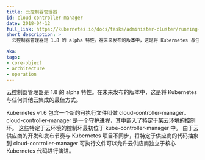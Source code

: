 ```yaml
---
title: 云控制器管理器
id: cloud-controller-manager
date: 2018-04-12
full_link: https://kubernetes.io/docs/tasks/administer-cluster/running-cloud-controller/
short_description: >
  云控制器管理器是 1.8 的 alpha 特性。在未来发布的版本中，这是将 Kubernetes 与任何其他云集成的最佳方式。

aka: 
tags:
- core-object
- architecture
- operation
---
```


<!--
---
title: Cloud Controller Manager
id: cloud-controller-manager
date: 2018-04-12
full_link: https://kubernetes.io/docs/tasks/administer-cluster/running-cloud-controller/
short_description: >
  Cloud Controller Manager is an alpha feature in 1.8. In upcoming releases it will be the preferred way to integrate Kubernetes with any cloud.

aka: 
tags:
- core-object
- architecture
- operation
---
-->

<!--
 Cloud Controller Manager is an alpha feature in 1.8. In upcoming releases it will be the preferred way to integrate Kubernetes with any cloud.
-->

云控制器管理器是 1.8 的 alpha 特性。在未来发布的版本中，这是将 Kubernetes 与任何其他云集成的最佳方式。

<!--more--> 

<!--
Kubernetes v1.6 contains a new binary called cloud-controller-manager. cloud-controller-manager is a daemon that embeds cloud-specific control loops.  These cloud-specific control loops were originally in the kube-controller-manager. Since cloud providers develop and release at a different pace compared to the Kubernetes  project, abstracting the provider-specific code to the cloud-controller-manager binary allows cloud vendors to evolve independently from the core Kubernetes code.
-->

Kubernetes v1.6 包含一个新的可执行文件叫做 cloud-controller-manager。cloud-controller-manager 是一个守护进程，其中嵌入了特定于某云环境的控制环。
这些特定于云环境的控制环最初位于 kube-controller-manager 中。
由于云供应商的开发和发布节奏与 Kubernetes 项目不同步，将特定于供应商的代码抽象到 cloud-controller-manager 可执行文件可以允许云供应商独立于核心 Kubernetes 代码进行演进。
